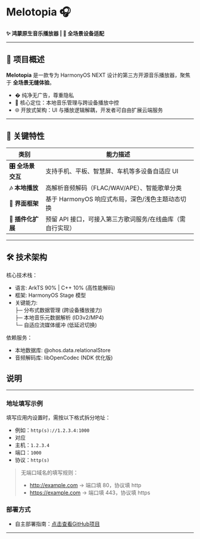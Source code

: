 # Melotopia 🎧  
**✨ 鸿蒙原生音乐播放器 | 🚀 全场景设备适配**  

---

## 📖 项目概述  
**Melotopia** 是一款专为 HarmonyOS NEXT 设计的第三方开源音乐播放器，聚焦于 **全场景无缝体验**。  
- � 纯净无广告，尊重隐私  
- 🎯 核心定位：本地音乐管理与跨设备播放中控  
- 🌐 开放式架构：UI 与播放逻辑解耦，开发者可自由扩展云端服务  

---

## 🔑 关键特性  
| 类别                | 能力描述                                                                 |
|---------------------|--------------------------------------------------------------------------|
| **🎛️ 全场景交互**   | 支持手机、平板、智慧屏、车机等多设备自适应 UI                           |
| **🎶 本地播放**      | 高解析音频解码（FLAC/WAV/APE）、智能歌单分类                            |
| **🌌 界面框架**      | 基于 HarmonyOS 响应式布局，深色/浅色主题动态切换                        |
| **🔌 插件化扩展**    | 预留 API 接口，可接入第三方歌词服务/在线曲库（需自行实现）              |

---

## 🛠️ 技术架构  

核心技术栈：
- 语言: ArkTS 90% | C++ 10% (高性能解码)
- 框架: HarmonyOS Stage 模型
- 关键能力:  
  ├─ 分布式数据管理 (跨设备播放接力)  
  ├─ 本地音乐元数据解析 (ID3v2/MP4)  
  └─ 自适应流媒体缓冲 (低延迟切换)
  
依赖服务：
- 本地数据库: @ohos.data.relationalStore  
- 音频解码库: libOpenCodec (NDK 优化版)

## 说明
---


### 地址填写示例
填写应用内设置时，需按以下格式拆分地址：

- 例如：`http(s)://1.2.3.4:1000`
- 对应
- 主机：`1.2.3.4`
- 端口：`1000`
- 协议：`http(s)`

> 无端口域名的填写规则：
> - http://example.com → 端口填 80，协议填 http
> - https://example.com → 端口填 443，协议填 https
### 部署方式
- 自主部署指南：<a href="https://github.com/nooblong/NeteaseCloudMusicApiBackup" target="_blank">点击查看GitHub项目</a>

---


